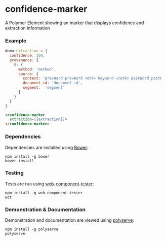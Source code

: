 # confidence-marker

A Polymer Element showing an marker that displays confidence and extraction information

### Example
```js
demo.extraction = {
  confidence: 100,
  provenance: [
    0: {
      method: 'method',
      source: {
        context: 'prevWord prevWord <etk> keyword </etk> postWord postWord',
        document_id: 'document id',
        segment:  'segment'
      }
    }
  ]
}
```
```html
<confidence-marker
  extraction=[[extraction]]>
</confidence-marker>
```

### Dependencies

Dependencies are installed using [Bower](http://bower.io/):

    npm install -g bower
    bower install

### Testing

Tests are run using [web-component-tester](https://github.com/Polymer/web-component-tester):

    npm install -g web-component-tester
    wct

### Demonstration & Documentation

Demonstration and documentation are viewed using [polyserve](https://github.com/PolymerLabs/polyserve):

    npm install -g polyserve
    polyserve